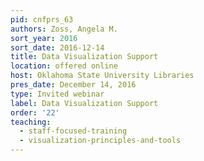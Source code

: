 ```yaml
---
pid: cnfprs_63
authors: Zoss, Angela M.
sort_year: 2016
sort_date: 2016-12-14
title: Data Visualization Support
location: offered online
host: Oklahoma State University Libraries
pres_date: December 14, 2016
type: Invited webinar
label: Data Visualization Support
order: '22'
teaching: 
  - staff-focused-training
  - visualization-principles-and-tools
---
```

